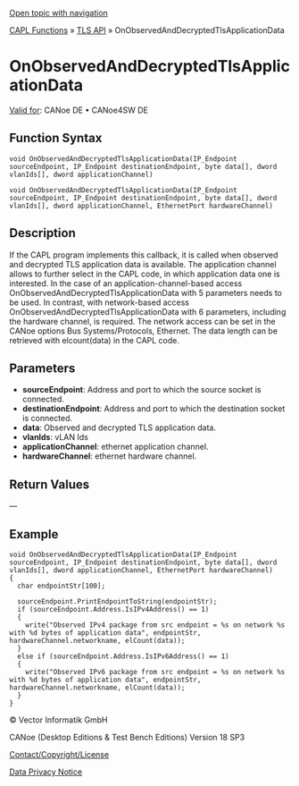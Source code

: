 [Open topic with navigation](../../../../../CANoeDEFamily.htm#Topics/CAPLFunctions/TLSAPI/EventProcedures/CAPLfunctionOnObservedAndDecryptedTlsApplicationData.md)

[CAPL Functions](../../CAPLfunctions.md) » [TLS API](../CAPLfunctionsTLSOverview.md) » OnObservedAndDecryptedTlsApplicationData

# OnObservedAndDecryptedTlsApplicationData

[Valid for](../../../Shared/FeatureAvailability.md): CANoe DE • CANoe4SW DE

## Function Syntax

```plaintext
void OnObservedAndDecryptedTlsApplicationData(IP_Endpoint sourceEndpoint, IP_Endpoint destinationEndpoint, byte data[], dword vlanIds[], dword applicationChannel)
```

```plaintext
void OnObservedAndDecryptedTlsApplicationData(IP_Endpoint sourceEndpoint, IP_Endpoint destinationEndpoint, byte data[], dword vlanIds[], dword applicationChannel, EthernetPort hardwareChannel)
```

## Description

If the CAPL program implements this callback, it is called when observed and decrypted TLS application data is available. The application channel allows to further select in the CAPL code, in which application data one is interested. In the case of an application-channel-based access OnObservedAndDecryptedTlsApplicationData with 5 parameters needs to be used. In contrast, with network-based access OnObservedAndDecryptedTlsApplicationData with 6 parameters, including the hardware channel, is required. The network access can be set in the CANoe options Bus Systems/Protocols, Ethernet. The data length can be retrieved with elcount(data) in the CAPL code.

## Parameters

- **sourceEndpoint**: Address and port to which the source socket is connected.
- **destinationEndpoint**: Address and port to which the destination socket is connected.
- **data**: Observed and decrypted TLS application data.
- **vlanIds**: vLAN Ids
- **applicationChannel**: ethernet application channel.
- **hardwareChannel**: ethernet hardware channel.

## Return Values

—

## Example

```plaintext
void OnObservedAndDecryptedTlsApplicationData(IP_Endpoint sourceEndpoint, IP_Endpoint destinationEndpoint, byte data[], dword vlanIds[], dword applicationChannel, EthernetPort hardwareChannel)
{
  char endpointStr[100];

  sourceEndpoint.PrintEndpointToString(endpointStr);
  if (sourceEndpoint.Address.IsIPv4Address() == 1)
  {
    write("Observed IPv4 package from src endpoint = %s on network %s with %d bytes of application data", endpointStr, hardwareChannel.networkname, elCount(data));
  }
  else if (sourceEndpoint.Address.IsIPv6Address() == 1)
  {
    write("Observed IPv6 package from src endpoint = %s on network %s with %d bytes of application data", endpointStr, hardwareChannel.networkname, elCount(data));
  }
}
```

© Vector Informatik GmbH

CANoe (Desktop Editions & Test Bench Editions) Version 18 SP3

[Contact/Copyright/License](../../../Shared/ContactCopyrightLicense.md)

[Data Privacy Notice](https://www.vector.com/int/en/company/get-info/privacy-policy/)
